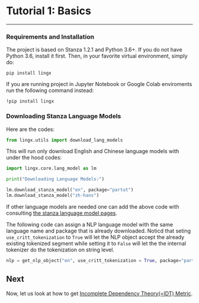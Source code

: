 # Tutorial 1: Basics
---

### Requirements and Installation

The project is based on Stanza 1.2.1 and Python 3.6+. If you do not have Python 3.6, install it first. Then, in your favorite virtual environment, simply do:

```
pip install lingx
```
If you are running project in Jupyter Notebook or Google Colab enviroments run the following command instead:  
```
!pip install lingx
```

### Downloading Stanza Language Models

Here are the codes:

```python
from lingx.utils import download_lang_models
```
This will run only download English and Chinese language models with under the hood codes:

```python
import lingx.core.lang_model as lm

print("Downloading Language Models:")

lm.download_stanza_model("en", package="partut")
lm.download_stanza_model("zh-hans")
```

If other language models are needed one can add the above code with consulting [the stanza language model pages](https://stanfordnlp.github.io/stanza/available_models.html).


The following code can assign a NLP language model with the same language name and package that is already downloaded. Noticd that seting `use_critt_tokenization` to `True` will let the NLP object accept the already existing tokenized segment while setting it to `False` will let the the internal tokenizer do the tokenization on string level. 

```python
nlp = get_nlp_object("en", use_critt_tokenization = True, package="partut")

```


## Next

Now, let us look at how to get [Incomplete Dependency Theory(=IDT) Metric](resources/docs/TUTORIAL_2_IDT.md).
